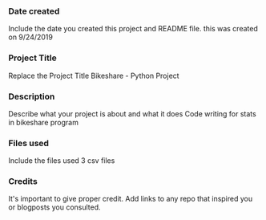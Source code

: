 ### Date created
Include the date you created this project and README file.
this was created on 9/24/2019

### Project Title
Replace the Project Title
Bikeshare - Python Project

### Description
Describe what your project is about and what it does
Code writing for stats in bikeshare program

### Files used
Include the files used
3 csv files

### Credits
It's important to give proper credit. Add links to any repo that inspired you or blogposts you consulted.


